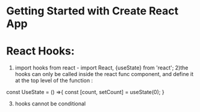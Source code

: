 # Getting Started with Create React App

# React Hooks: 
1) import hooks from react - import React, {useState} from 'react';
2)the hooks can only be called inside the react func component, and define it at the top level of the function : 

const UseState = () =>{
const [count, setCount] = useState(0);
}

3) hooks cannot be conditional

